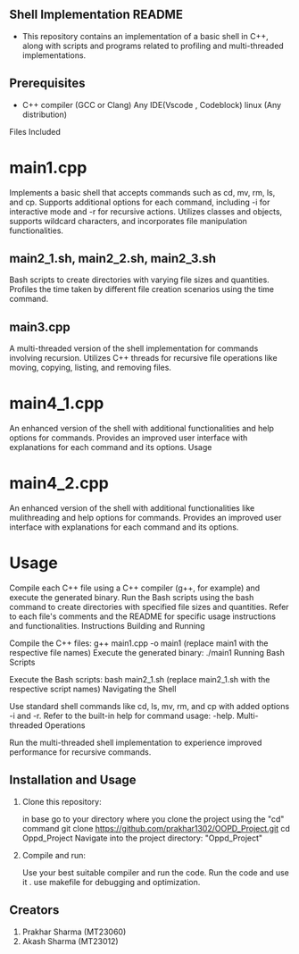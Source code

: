 ## Shell Implementation README
 
  - This repository contains an implementation of a basic shell in C++, along with scripts and programs related to profiling and multi-threaded  implementations.

## Prerequisites

- C++ compiler (GCC or Clang)
  Any IDE(Vscode , Codeblock)
  linux (Any distribution)


Files Included
# main1.cpp
Implements a basic shell that accepts commands such as cd, mv, rm, ls, and cp.
Supports additional options for each command, including -i for interactive mode and -r for recursive actions.
Utilizes classes and objects, supports wildcard characters, and incorporates file manipulation functionalities.

## main2_1.sh, main2_2.sh, main2_3.sh
Bash scripts to create directories with varying file sizes and quantities.
Profiles the time taken by different file creation scenarios using the time command.

## main3.cpp
A multi-threaded version of the shell implementation for commands involving recursion.
Utilizes C++ threads for recursive file operations like moving, copying, listing, and removing files.

# main4_1.cpp
An enhanced version of the shell with additional functionalities and help options for commands.
Provides an improved user interface with explanations for each command and its options.
Usage

# main4_2.cpp
An enhanced version of the shell with additional functionalities  like mulithreading  and help options for commands.
Provides an improved user interface with explanations for each command and its options.


# Usage

Compile each C++ file using a C++ compiler (g++, for example) and execute the generated binary.
Run the Bash scripts using the bash command to create directories with specified file sizes and quantities.
Refer to each file's comments and the README for specific usage instructions and functionalities.
Instructions
Building and Running

Compile the C++ files: g++ main1.cpp -o main1 (replace main1 with the respective file names)
Execute the generated binary: ./main1
Running Bash Scripts

Execute the Bash scripts: bash main2_1.sh (replace main2_1.sh with the respective script names)
Navigating the Shell

Use standard shell commands like cd, ls, mv, rm, and cp with added options -i and -r.
Refer to the built-in help for command usage: <command> -help.
Multi-threaded Operations

Run the multi-threaded shell implementation to experience improved performance for recursive commands.


## Installation and Usage

1. Clone this repository:

    in base
    go to your directory where you clone the project using the "cd" command
    git clone https://github.com/prakhar1302/OOPD_Project.git
    cd Oppd_Project
    Navigate into the project directory: "Oppd_Project"

2. Compile and run:

   Use your best suitable compiler and run the code.
   Run the code and use it .
   use makefile for debugging and optimization.

## Creators
1. Prakhar Sharma (MT23060)
2. Akash Sharma (MT23012)